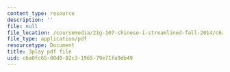 ```yaml
---
content_type: resource
description: ''
file: null
file_location: /coursemedia/21g-107-chinese-i-streamlined-fall-2014/c6a0fc6500d082c3196579e71fa9db49_FtIdQUcZlWU.pdf
file_type: application/pdf
resourcetype: Document
title: 3play pdf file
uid: c6a0fc65-00d0-82c3-1965-79e71fa9db49
---
```

